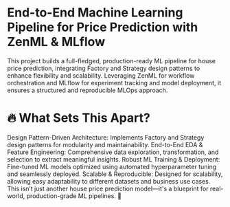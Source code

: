 # End-to-End Machine Learning Pipeline for Price Prediction with ZenML & MLflow
This project builds a full-fledged, production-ready ML pipeline for house price prediction, integrating Factory and Strategy design patterns to enhance flexibility and scalability. Leveraging ZenML for workflow orchestration and MLflow for experiment tracking and model deployment, it ensures a structured and reproducible MLOps approach.

# 🔥 What Sets This Apart?
Design Pattern-Driven Architecture: Implements Factory and Strategy design patterns for modularity and maintainability.
End-to-End EDA & Feature Engineering: Comprehensive data exploration, transformation, and selection to extract meaningful insights.
Robust ML Training & Deployment: Fine-tuned ML models optimized using automated hyperparameter tuning and seamlessly deployed.
Scalable & Reproducible: Designed for scalability, allowing easy adaptability to different datasets and business use cases.
This isn’t just another house price prediction model—it's a blueprint for real-world, production-grade ML pipelines. 🚀
